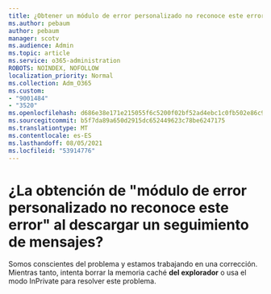 ```yaml
---
title: ¿Obtener un módulo de error personalizado no reconoce este error al descargar un seguimiento de mensajes?
ms.author: pebaum
author: pebaum
manager: scotv
ms.audience: Admin
ms.topic: article
ms.service: o365-administration
ROBOTS: NOINDEX, NOFOLLOW
localization_priority: Normal
ms.collection: Adm_O365
ms.custom:
- "9001484"
- "3520"
ms.openlocfilehash: d686e38e171e215055f6c5200f02bf52ad4ebc1c0fb502e86c9515a8658e0904
ms.sourcegitcommit: b5f7da89a650d2915dc652449623c78be6247175
ms.translationtype: MT
ms.contentlocale: es-ES
ms.lasthandoff: 08/05/2021
ms.locfileid: "53914776"
---
```

# <a name="getting-custom-error-module-does-not-recognize-this-error-when-downloading-a-message-trace"></a>¿La obtención de "módulo de error personalizado no reconoce este error" al descargar un seguimiento de mensajes?

Somos conscientes del problema y estamos trabajando en una corrección.  Mientras tanto, intenta borrar la memoria caché **del explorador** o usa el modo InPrivate para resolver este problema.
